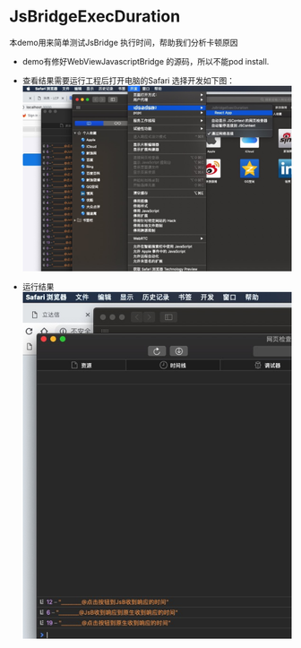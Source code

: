 # JsBridgeExecDuration

本demo用来简单测试JsBridge 执行时间，帮助我们分析卡顿原因
* demo有修好WebViewJavascriptBridge 的源码，所以不能pod install.

* 查看结果需要运行工程后打开电脑的Safari 选择开发如下图：
![Image text](https://github.com/asameLiao/JsBridgeExecDuration/blob/master/%E6%88%AA%E5%9B%BE2.png)
* 运行结果
![Image text](https://github.com/asameLiao/JsBridgeExecDuration/blob/master/%E6%88%AA%E5%9B%BE.png)

